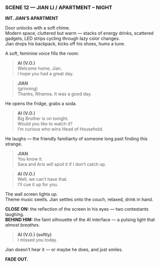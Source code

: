### **SCENE 12 — JIAN LI / APARTMENT – NIGHT**

**INT. JIAN’S APARTMENT**

Door unlocks with a soft chime.  
Modern space, cluttered but warm — stacks of energy drinks, scattered gadgets, LED strips cycling through lazy color changes.  
Jian drops his backpack, kicks off his shoes, hums a tune.

A soft, feminine voice fills the room:

> **AI (V.O.)**  
> Welcome home, Jian.  
> I hope you had a great day.

> **JIAN**  
> (grinning)  
> Thanks, Rihanna. It was a good day.

He opens the fridge, grabs a soda.

> **AI (V.O.)**  
> Big Brother is on tonight.  
> Would you like to watch it?  
> I’m curious who wins Head of Household.

He laughs — the friendly familiarity of someone long past finding this strange.

> **JIAN**  
> You know it.  
> Sara and Aris will spoil it if I don’t catch up.

> **AI (V.O.)**  
> Well, we can’t have that.  
> I’ll cue it up for you.

The wall screen lights up.  
Theme music swells. Jian settles onto the couch, relaxed, drink in hand.

**CLOSE ON:** the reflection of the screen in his eyes — two contestants laughing.  
**BEHIND HIM:** the faint silhouette of the AI interface — a pulsing light that _almost breathes._

> **AI (V.O.) (softly)**  
> I missed you today.

Jian doesn’t hear it — or maybe he does, and just smiles.

**FADE OUT.**